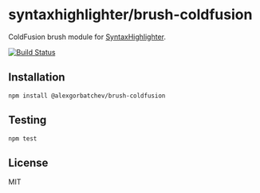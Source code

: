 # syntaxhighlighter/brush-coldfusion

ColdFusion brush module for [SyntaxHighlighter](https://github.com/syntaxhighlighter).

[![Build Status](https://travis-ci.org/syntaxhighlighter/brush-coldfusion.svg)](https://travis-ci.org/syntaxhighlighter/brush-coldfusion)

## Installation

    npm install @alexgorbatchev/brush-coldfusion

## Testing

    npm test

## License

MIT
